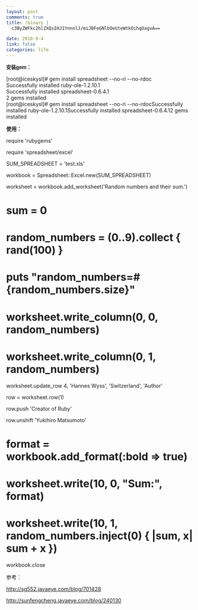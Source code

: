 ```yaml
--- 
layout: post
comments: true
title: !binary |
  c3ByZWFkc2hlZXQsIHJ1YnnnlJ/miJBFeGNlbOeUteWtkOihqOagvA==

date: 2010-9-4
link: false
categories: life
---
```

<span style="font-size: 13.2px;"><strong>安装gem：</strong></span>
<div>[root@iceskysl]# gem install spreadsheet --no-ri --no-rdoc</div>
<div id="_mcePaste">Successfully installed ruby-ole-1.2.10.1</div>
<div id="_mcePaste">Successfully installed spreadsheet-0.6.4.1</div>
<div id="_mcePaste">2 gems installed</div>
[root@iceskysl]# gem install spreadsheet --no-ri --no-rdocSuccessfully installed ruby-ole-1.2.10.1Successfully installed spreadsheet-0.6.4.12 gems installed

<strong>使用：</strong>

require 'rubygems'

require 'spreadsheet/excel'

SUM_SPREADSHEET = 'test.xls'

workbook = Spreadsheet::Excel.new(SUM_SPREADSHEET)

worksheet = workbook.add_worksheet('Random numbers and their sum.')

# sum = 0

# random_numbers = (0..9).collect { rand(100) }

#

# puts "random_numbers=#{random_numbers.size}"

# worksheet.write_column(0, 0, random_numbers)

# worksheet.write_column(0, 1, random_numbers)

worksheet.update_row 4, 'Hannes Wyss', 'Switzerland', 'Author'

row = worksheet.row(1)

row.push 'Creator of Ruby'

row.unshift 'Yukihiro Matsumoto'

# format = workbook.add_format(:bold =&gt; true)

# worksheet.write(10, 0, "Sum:", format)

# worksheet.write(10, 1, random_numbers.inject(0) { |sum, x| sum + x })

workbook.close

参考：

http://sg552.javaeye.com/blog/701428

http://sunfengcheng.javaeye.com/blog/240130
